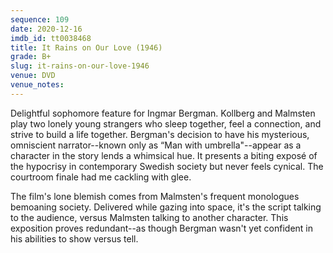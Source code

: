 ```yaml
---
sequence: 109
date: 2020-12-16
imdb_id: tt0038468
title: It Rains on Our Love (1946)
grade: B+
slug: it-rains-on-our-love-1946
venue: DVD
venue_notes:
---
```


Delightful sophomore feature for Ingmar Bergman. Kollberg and Malmsten play two lonely young strangers who sleep together, feel a connection, and strive to build a life together. Bergman's decision to have his mysterious, omniscient narrator--known only as “Man with umbrella"--appear as a character in the story lends a whimsical hue. It presents a biting exposé of the hypocrisy in contemporary Swedish society but never feels cynical. The courtroom finale had me cackling with glee.

<!-- end -->

The film's lone blemish comes from Malmsten's frequent monologues bemoaning society. Delivered while gazing into space, it's the script talking to the audience, versus Malmsten talking to another character. This exposition proves redundant--as though Bergman wasn't yet confident in his abilities to show versus tell.
